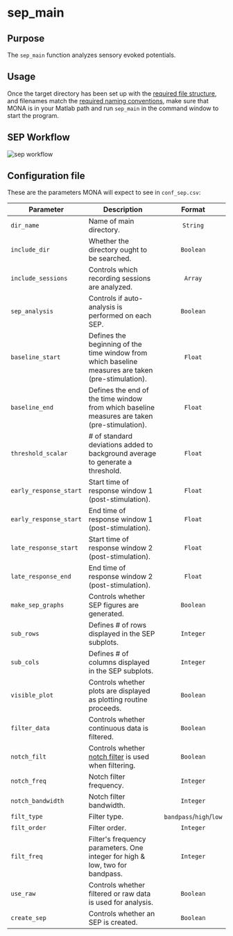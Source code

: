 # sep_main

## Purpose

The `sep_main` function analyzes sensory evoked potentials.

## Usage

Once the target directory has been set up with the [required file structure](https://github.com/NeuralStorm/MATLAB-offline-neural-analysis/blob/kevin-docs/docs/file_layout.md), and filenames match the [required naming conventions](https://github.com/NeuralStorm/MATLAB-offline-neural-analysis/blob/kevin-docs/docs/filename_convention.md), make sure that MONA is in your Matlab path and run `sep_main` in the command window to start the program.

## SEP Workflow

![sep workflow](https://i.imgur.com/IkkzX3D.png)

## Configuration file

These are the parameters MONA will expect to see in `conf_sep.csv`:

|Parameter|Description|Format|
|----------------------|-------------|:-------:|
|`dir_name`|Name of main directory.|`String`
|`include_dir`|Whether the directory ought to be searched.|`Boolean`
|`include_sessions`|Controls which recording sessions are analyzed.|`Array`
|`sep_analysis`|Controls if auto-analysis is performed on each SEP.|`Boolean`
|`baseline_start`|Defines the beginning of the time window from which baseline measures are taken (pre-stimulation).|`Float` 
|`baseline_end`|Defines the end of the time window from which baseline measures are taken (pre-stimulation).|`Float`
|`threshold_scalar`|# of standard deviations added to background average to generate a threshold.|`Float`
|`early_response_start`|Start time of response window 1 (post-stimulation).|`Float`
|`early_response_start`|End time of response window 1 (post-stimulation).|`Float`
|`late_response_start`|Start time of response window 2 (post-stimulation).|`Float`
|`late_response_end`|End time of response window 2 (post-stimulation).|`Float`
|`make_sep_graphs`|Controls whether SEP figures are generated.|`Boolean`
|`sub_rows`|Defines # of rows displayed in the SEP subplots.|`Integer`
|`sub_cols`|Defines # of columns displayed in the SEP subplots.|`Integer`
|`visible_plot`|Controls whether plots are displayed as plotting routine proceeds.|`Boolean`
|`filter_data`|Controls whether continuous data is filtered.|`Boolean`
|`notch_filt`|Controls whether [notch filter](https://www.everythingrf.com/community/what-is-a-notch-filter) is used when filtering.|`Boolean`
|`notch_freq`|Notch filter frequency.|`Integer`
|`notch_bandwidth`|Notch filter bandwidth.|`Integer`
|`filt_type`|Filter type.|`bandpass`/`high`/`low`
|`filt_order`|Filter order.|`Integer`
|`filt_freq`|Filter's frequency parameters. One integer for high & low, two for bandpass.|`Integer`
|`use_raw`|Controls whether filtered or raw data is used for analysis.|`Boolean`
|`create_sep`|Controls whether an SEP is created.|`Boolean`|
